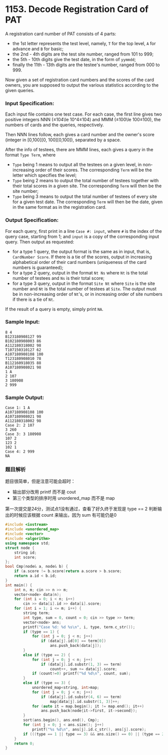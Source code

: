 # 1153. Decode Registration Card of PAT

A registration card number of PAT consists of 4 parts:

*   the 1st letter represents the test level, namely, `T` for the top level, `A` for advance and `B` for basic;
*   the 2nd - 4th digits are the test site number, ranged from 101 to 999;
*   the 5th - 10th digits give the test date, in the form of `yymmdd`;
*   finally the 11th - 13th digits are the testee's number, ranged from 000 to 999.

Now given a set of registration card numbers and the scores of the card owners, you are supposed to output the various statistics according to the given queries.

### Input Specification:

Each input file contains one test case. For each case, the first line gives two positive integers NNN (≤104\\le 10^4≤10​4​​) and MMM (≤100\\le 100≤100), the numbers of cards and the queries, respectively.

Then NNN lines follow, each gives a card number and the owner's score (integer in \[0,100\]\[0, 100\]\[0,100\]), separated by a space.

After the info of testees, there are MMM lines, each gives a query in the format `Type Term`, where

*   `Type` being 1 means to output all the testees on a given level, in non-increasing order of their scores. The corresponding `Term` will be the letter which specifies the level;
*   `Type` being 2 means to output the total number of testees together with their total scores in a given site. The corresponding `Term` will then be the site number;
*   `Type` being 3 means to output the total number of testees of every site for a given test date. The corresponding `Term` will then be the date, given in the same format as in the registration card.

### Output Specification:

For each query, first print in a line `Case #: input`, where `#` is the index of the query case, starting from 1; and `input` is a copy of the corresponding input query. Then output as requested:

*   for a type 1 query, the output format is the same as in input, that is, `CardNumber Score`. If there is a tie of the scores, output in increasing alphabetical order of their card numbers (uniqueness of the card numbers is guaranteed);
*   for a type 2 query, output in the format `Nt Ns` where `Nt` is the total number of testees and `Ns` is their total score;
*   for a type 3 query, output in the format `Site Nt` where `Site` is the site number and `Nt` is the total number of testees at `Site`. The output must be in non-increasing order of `Nt`'s, or in increasing order of site numbers if there is a tie of `Nt`.

If the result of a query is empty, simply print `NA`.

### Sample Input:

    8 4
    B123180908127 99
    B102180908003 86
    A112180318002 98
    T107150310127 62
    A107180908108 100
    T123180908010 78
    B112160918035 88
    A107180908021 98
    1 A
    2 107
    3 180908
    2 999
    

### Sample Output:

    Case 1: 1 A
    A107180908108 100
    A107180908021 98
    A112180318002 98
    Case 2: 2 107
    3 260
    Case 3: 3 180908
    107 2
    123 2
    102 1
    Case 4: 2 999
    NA

### 题目解析

题目很简单，但是注意可能会超时：

- 输出部分改用 printf 而不是 cout
- 第三个类型的排序时用 unordered_map 而不是 map

第一次提交是24分，测试点1没有通过，查看了好久终于发现是 type == 2 判断输出的时候应该根据 count 来输出，因为 sum 有可能仍是0

```C++
#include <iostream>
#include <unordered_map>
#include <vector>
#include <algorithm>
using namespace std;
struct node {
	string id;
	int score;
};
bool Cmp(node& a, node& b) {
	if (a.score != b.score)return a.score > b.score;
	return a.id < b.id;
}
int main() {
	int n, m; cin >> n >> m;
	vector<node> data(n);
	for (int i = 0; i < n; i++)
		cin >> data[i].id >> data[i].score;
	for (int i = 1; i <= m; i++) {
		string term;
		int type, sum = 0, count = 0; cin >> type >> term;
		vector<node> ans;
		printf("Case %d: %d %s\n", i, type, term.c_str());
		if (type == 1) {
			for (int j = 0; j < n; j++)
				if (data[j].id[0] == term[0])
					ans.push_back(data[j]);
		}
		else if (type == 2) {
			for (int j = 0; j < n; j++)
				if (data[j].id.substr(1, 3) == term)
					count++, sum += data[j].score;
			if (count!=0) printf("%d %d\n", count, sum);
		}
		else if (type == 3) {
			unordered_map<string, int>map;
			for (int j = 0; j < n; j++)
				if (data[j].id.substr(4, 6) == term)
					map[data[j].id.substr(1, 3)]++;
			for (auto it = map.begin(); it != map.end(); it++)
				ans.push_back(node{it->first, it->second});
		}
		sort(ans.begin(), ans.end(), Cmp);
		for (int j = 0; j < ans.size(); j++)
			printf("%s %d\n", ans[j].id.c_str(), ans[j].score);
		if (((type == 1 || type == 3) && ans.size() == 0) || (type == 2 && count == 0)) printf("NA\n");
	}
	return 0;
}
```